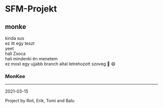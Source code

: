 # SFM-Projekt
## monke
kinda sus  
ez itt egy teszt  
yeet  
hali Zsoca  
hali mindenki én menetem  
ez most egy ujjabb branch altal letrehozott szoveg 
🐒
:smile:  
### MonKee
-----------------------------------------------------------------

2021-03-15

Project by Roli, Erik, Tomi and Balu
